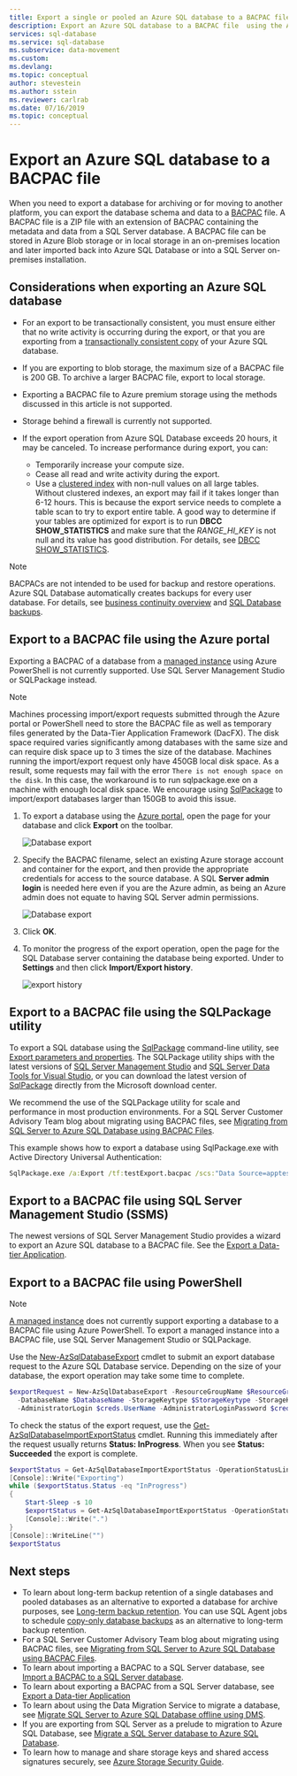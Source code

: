 ```yaml
---
title: Export a single or pooled an Azure SQL database to a BACPAC file | Microsoft Docs
description: Export an Azure SQL database to a BACPAC file  using the Azure portal
services: sql-database
ms.service: sql-database
ms.subservice: data-movement
ms.custom: 
ms.devlang: 
ms.topic: conceptual
author: stevestein
ms.author: sstein
ms.reviewer: carlrab
ms.date: 07/16/2019
ms.topic: conceptual
---
```

# Export an Azure SQL database to a BACPAC file

When you need to export a database for archiving or for moving to another platform, you can export the database schema and data to a [BACPAC](https://msdn.microsoft.com/library/ee210546.aspx#Anchor_4) file. A BACPAC file is a ZIP file with an extension of BACPAC containing the metadata and data from a SQL Server database. A BACPAC file can be stored in Azure Blob storage or in local storage in an on-premises location and later imported back into Azure SQL Database or into a SQL Server on-premises installation.

## Considerations when exporting an Azure SQL database

- For an export to be transactionally consistent, you must ensure either that no write activity is occurring during the export, or that you are exporting from a [transactionally consistent copy](sql-database-copy.md) of your Azure SQL database.
- If you are exporting to blob storage, the maximum size of a BACPAC file is 200 GB. To archive a larger BACPAC file, export to local storage.
- Exporting a BACPAC file to Azure premium storage using the methods discussed in this article is not supported.
- Storage behind a firewall is currently not supported.
- If the export operation from Azure SQL Database exceeds 20 hours, it may be canceled. To increase performance during export, you can:

  - Temporarily increase your compute size.
  - Cease all read and write activity during the export.
  - Use a [clustered index](https://msdn.microsoft.com/library/ms190457.aspx) with non-null values on all large tables. Without clustered indexes, an export may fail if it takes longer than 6-12 hours. This is because the export service needs to complete a table scan to try to export entire table. A good way to determine if your tables are optimized for export is to run **DBCC SHOW_STATISTICS** and make sure that the *RANGE_HI_KEY* is not null and its value has good distribution. For details, see [DBCC SHOW_STATISTICS](https://msdn.microsoft.com/library/ms174384.aspx).

> [!NOTE]
> BACPACs are not intended to be used for backup and restore operations. Azure SQL Database automatically creates backups for every user database. For details, see [business continuity overview](sql-database-business-continuity.md) and [SQL Database backups](sql-database-automated-backups.md).

## Export to a BACPAC file using the Azure portal

Exporting a BACPAC of a database from a [managed instance](sql-database-managed-instance.md) using Azure PowerShell is not currently supported. Use SQL Server Management Studio or SQLPackage instead.

> [!NOTE]
> Machines processing import/export requests submitted through the Azure portal or PowerShell need to store the BACPAC file as well as temporary files generated by the Data-Tier Application Framework (DacFX). The disk space required varies significantly among databases with the same size and can require disk space up to 3 times the size of the database. Machines running the import/export request only have  450GB local disk space. As a result, some requests may fail with the error `There is not enough space on the disk`. In this case, the workaround is to run sqlpackage.exe on a machine with enough local disk space. We encourage using [SqlPackage](#export-to-a-bacpac-file-using-the-sqlpackage-utility) to import/export databases larger than 150GB to avoid this issue.

1. To export a database using the [Azure portal](https://portal.azure.com), open the page for your database and click **Export** on the toolbar.

   ![Database export](./media/sql-database-export/database-export1.png)

2. Specify the BACPAC filename, select an existing Azure storage account and container for the export, and then provide the appropriate credentials for access to the source database. A SQL **Server admin login** is needed here even if you are the Azure admin, as being an Azure admin does not equate to having SQL Server admin permissions.

    ![Database export](./media/sql-database-export/database-export2.png)

3. Click **OK**.

4. To monitor the progress of the export operation, open the page for the SQL Database server containing the database being exported. Under to **Settings** and then click **Import/Export history**.

   ![export history](./media/sql-database-export/export-history.png)

## Export to a BACPAC file using the SQLPackage utility

To export a SQL database using the [SqlPackage](https://docs.microsoft.com/sql/tools/sqlpackage) command-line utility, see [Export parameters and properties](https://docs.microsoft.com/sql/tools/sqlpackage#export-parameters-and-properties). The SQLPackage utility ships with the latest versions of [SQL Server Management Studio](https://msdn.microsoft.com/library/mt238290.aspx) and [SQL Server Data Tools for Visual Studio](https://msdn.microsoft.com/library/mt204009.aspx), or you can download the latest version of [SqlPackage](https://www.microsoft.com/download/details.aspx?id=53876) directly from the Microsoft download center.

We recommend the use of the SQLPackage utility for scale and performance in most production environments. For a SQL Server Customer Advisory Team blog about migrating using BACPAC files, see [Migrating from SQL Server to Azure SQL Database using BACPAC Files](https://blogs.msdn.microsoft.com/sqlcat/20../../migrating-from-sql-server-to-azure-sql-database-using-bacpac-files/).

This example shows how to export a database using SqlPackage.exe with Active Directory Universal Authentication:

```cmd
SqlPackage.exe /a:Export /tf:testExport.bacpac /scs:"Data Source=apptestserver.database.windows.net;Initial Catalog=MyDB;" /ua:True /tid:"apptest.onmicrosoft.com"
```

## Export to a BACPAC file using SQL Server Management Studio (SSMS)

The newest versions of SQL Server Management Studio provides a wizard to export an Azure SQL database to a BACPAC file. See the [Export a Data-tier Application](https://docs.microsoft.com/sql/relational-databases/data-tier-applications/export-a-data-tier-application).

## Export to a BACPAC file using PowerShell

> [!NOTE]
> [A managed instance](sql-database-managed-instance.md) does not currently support exporting a database to a BACPAC file using Azure PowerShell. To export a managed instance into a BACPAC file, use SQL Server Management Studio or SQLPackage.

Use the [New-AzSqlDatabaseExport](/powershell/module/az.sql/new-azsqldatabaseexport) cmdlet to submit an export database request to the Azure SQL Database service. Depending on the size of your database, the export operation may take some time to complete.

```powershell
$exportRequest = New-AzSqlDatabaseExport -ResourceGroupName $ResourceGroupName -ServerName $ServerName `
  -DatabaseName $DatabaseName -StorageKeytype $StorageKeytype -StorageKey $StorageKey -StorageUri $BacpacUri `
  -AdministratorLogin $creds.UserName -AdministratorLoginPassword $creds.Password
```

To check the status of the export request, use the [Get-AzSqlDatabaseImportExportStatus](/powershell/module/az.sql/get-azsqldatabaseimportexportstatus) cmdlet. Running this immediately after the request usually returns **Status: InProgress**. When you see **Status: Succeeded** the export is complete.

```powershell
$exportStatus = Get-AzSqlDatabaseImportExportStatus -OperationStatusLink $exportRequest.OperationStatusLink
[Console]::Write("Exporting")
while ($exportStatus.Status -eq "InProgress")
{
    Start-Sleep -s 10
    $exportStatus = Get-AzSqlDatabaseImportExportStatus -OperationStatusLink $exportRequest.OperationStatusLink
    [Console]::Write(".")
}
[Console]::WriteLine("")
$exportStatus
```

## Next steps

- To learn about long-term backup retention of a single databases and pooled databases as an alternative to exported a database for archive purposes, see [Long-term backup retention](sql-database-long-term-retention.md). You can use SQL Agent jobs to schedule [copy-only database backups](https://docs.microsoft.com/sql/relational-databases/backup-restore/copy-only-backups-sql-server) as an alternative to long-term backup retention.
- For a SQL Server Customer Advisory Team blog about migrating using BACPAC files, see [Migrating from SQL Server to Azure SQL Database using BACPAC Files](https://blogs.msdn.microsoft.com/sqlcat/2016/10/20/migrating-from-sql-server-to-azure-sql-database-using-bacpac-files/).
- To learn about importing a BACPAC to a SQL Server database, see [Import a BACPAC to a SQL Server database](https://msdn.microsoft.com/library/hh710052.aspx).
- To learn about exporting a BACPAC from a SQL Server database, see [Export a Data-tier Application](https://docs.microsoft.com/sql/relational-databases/data-tier-applications/export-a-data-tier-application)
- To learn about using the Data Migration Service to migrate a database, see [Migrate SQL Server to Azure SQL Database offline using DMS](../dms/tutorial-sql-server-to-azure-sql.md).
- If you are exporting from SQL Server as a prelude to migration to Azure SQL Database, see [Migrate a SQL Server database to Azure SQL Database](sql-database-single-database-migrate.md).
- To learn how to manage and share storage keys and shared access signatures securely, see [Azure Storage Security Guide](https://docs.microsoft.com/azure/storage/common/storage-security-guide).
